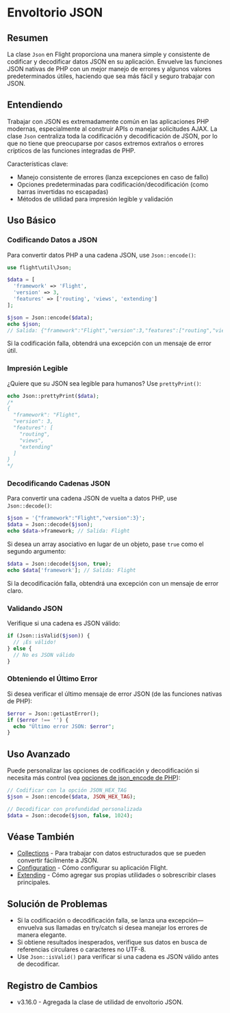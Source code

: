 # Envoltorio JSON

## Resumen

La clase `Json` en Flight proporciona una manera simple y consistente de codificar y decodificar datos JSON en su aplicación. Envuelve las funciones JSON nativas de PHP con un mejor manejo de errores y algunos valores predeterminados útiles, haciendo que sea más fácil y seguro trabajar con JSON.

## Entendiendo

Trabajar con JSON es extremadamente común en las aplicaciones PHP modernas, especialmente al construir APIs o manejar solicitudes AJAX. La clase `Json` centraliza toda la codificación y decodificación de JSON, por lo que no tiene que preocuparse por casos extremos extraños o errores crípticos de las funciones integradas de PHP.

Características clave:
- Manejo consistente de errores (lanza excepciones en caso de fallo)
- Opciones predeterminadas para codificación/decodificación (como barras invertidas no escapadas)
- Métodos de utilidad para impresión legible y validación

## Uso Básico

### Codificando Datos a JSON

Para convertir datos PHP a una cadena JSON, use `Json::encode()`:

```php
use flight\util\Json;

$data = [
  'framework' => 'Flight',
  'version' => 3,
  'features' => ['routing', 'views', 'extending']
];

$json = Json::encode($data);
echo $json;
// Salida: {"framework":"Flight","version":3,"features":["routing","views","extending"]}
```

Si la codificación falla, obtendrá una excepción con un mensaje de error útil.

### Impresión Legible

¿Quiere que su JSON sea legible para humanos? Use `prettyPrint()`:

```php
echo Json::prettyPrint($data);
/*
{
  "framework": "Flight",
  "version": 3,
  "features": [
    "routing",
    "views",
    "extending"
  ]
}
*/
```

### Decodificando Cadenas JSON

Para convertir una cadena JSON de vuelta a datos PHP, use `Json::decode()`:

```php
$json = '{"framework":"Flight","version":3}';
$data = Json::decode($json);
echo $data->framework; // Salida: Flight
```

Si desea un array asociativo en lugar de un objeto, pase `true` como el segundo argumento:

```php
$data = Json::decode($json, true);
echo $data['framework']; // Salida: Flight
```

Si la decodificación falla, obtendrá una excepción con un mensaje de error claro.

### Validando JSON

Verifique si una cadena es JSON válido:

```php
if (Json::isValid($json)) {
  // ¡Es válido!
} else {
  // No es JSON válido
}
```

### Obteniendo el Último Error

Si desea verificar el último mensaje de error JSON (de las funciones nativas de PHP):

```php
$error = Json::getLastError();
if ($error !== '') {
  echo "Último error JSON: $error";
}
```

## Uso Avanzado

Puede personalizar las opciones de codificación y decodificación si necesita más control (vea [opciones de json_encode de PHP](https://www.php.net/manual/en/json.constants.php)):

```php
// Codificar con la opción JSON_HEX_TAG
$json = Json::encode($data, JSON_HEX_TAG);

// Decodificar con profundidad personalizada
$data = Json::decode($json, false, 1024);
```

## Véase También

- [Collections](/learn/collections) - Para trabajar con datos estructurados que se pueden convertir fácilmente a JSON.
- [Configuration](/learn/configuration) - Cómo configurar su aplicación Flight.
- [Extending](/learn/extending) - Cómo agregar sus propias utilidades o sobrescribir clases principales.

## Solución de Problemas

- Si la codificación o decodificación falla, se lanza una excepción—envuelva sus llamadas en try/catch si desea manejar los errores de manera elegante.
- Si obtiene resultados inesperados, verifique sus datos en busca de referencias circulares o caracteres no UTF-8.
- Use `Json::isValid()` para verificar si una cadena es JSON válido antes de decodificar.

## Registro de Cambios

- v3.16.0 - Agregada la clase de utilidad de envoltorio JSON.